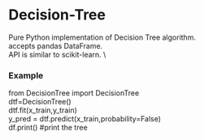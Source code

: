 # Decision-Tree
Pure Python implementation of Decision Tree  algorithm. \
accepts pandas DataFrame. \
API is similar to scikit-learn. \
### Example

from DecisionTree import DecisionTree \
dtf=DecisionTree() \
dtf.fit(x_train,y_train) \
y_pred = dtf.predict(x_train,probability=False) \
df.print() #print the tree 
